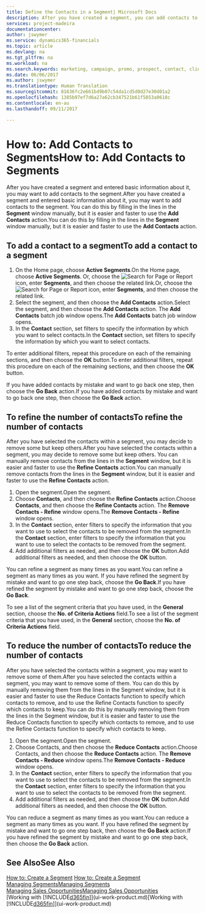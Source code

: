 ```yaml
---
title: Define the Contacts in a Segment| Microsoft Docs
description: After you have created a segment, you can add contacts to the segment, for example, as part of a marketing campaign targeting particular customers or clients.
services: project-madeira
documentationcenter: 
author: jswymer
ms.service: dynamics365-financials
ms.topic: article
ms.devlang: na
ms.tgt_pltfrm: na
ms.workload: na
ms.search.keywords: marketing, campaign, promo, prospect, contact, client, customer
ms.date: 06/06/2017
ms.author: jswymer
ms.translationtype: Human Translation
ms.sourcegitcommit: 81636fc2e661bd9b07c54da1cd5d0d27e30d01a2
ms.openlocfilehash: 1385b97ef7d6a27a62cb347521b61f5853a0618c
ms.contentlocale: en-au
ms.lasthandoff: 09/11/2017

---
```

# <a name="how-to-add-contacts-to-segments"></a><span data-ttu-id="e017e-103">How to: Add Contacts to Segments</span><span class="sxs-lookup"><span data-stu-id="e017e-103">How to: Add Contacts to Segments</span></span>
<span data-ttu-id="e017e-104">After you have created a segment and entered basic information about it, you may want to add contacts to the segment.</span><span class="sxs-lookup"><span data-stu-id="e017e-104">After you have created a segment and entered basic information about it, you may want to add contacts to the segment.</span></span> <span data-ttu-id="e017e-105">You can do this by filling in the lines in the **Segment** window manually, but it is easier and faster to use the **Add Contacts** action.</span><span class="sxs-lookup"><span data-stu-id="e017e-105">You can do this by filling in the lines in the **Segment** window manually, but it is easier and faster to use the **Add Contacts** action.</span></span>

## <a name="to-add-a-contact-to-a-segment"></a><span data-ttu-id="e017e-106">To add a contact to a segment</span><span class="sxs-lookup"><span data-stu-id="e017e-106">To add a contact to a segment</span></span>
1. <span data-ttu-id="e017e-107">On the Home page, choose **Active Segments**.</span><span class="sxs-lookup"><span data-stu-id="e017e-107">On the Home page, choose **Active Segments**.</span></span> <span data-ttu-id="e017e-108">Or, choose the ![Search for Page or Report](media/ui-search/search_small.png "Search for Page or Report icon") icon, enter **Segments**, and then choose the related link.</span><span class="sxs-lookup"><span data-stu-id="e017e-108">Or, choose the ![Search for Page or Report](media/ui-search/search_small.png "Search for Page or Report icon") icon, enter **Segments**, and then choose the related link.</span></span>  
2. <span data-ttu-id="e017e-109">Select the segment, and then choose the **Add Contacts** action.</span><span class="sxs-lookup"><span data-stu-id="e017e-109">Select the segment, and then choose the **Add Contacts** action.</span></span> <span data-ttu-id="e017e-110">The **Add Contacts** batch job window opens.</span><span class="sxs-lookup"><span data-stu-id="e017e-110">The **Add Contacts** batch job window opens.</span></span>
3. <span data-ttu-id="e017e-111">In the **Contact** section, set filters to specify the information by which you want to select contacts.</span><span class="sxs-lookup"><span data-stu-id="e017e-111">In the **Contact** section, set filters to specify the information by which you want to select contacts.</span></span>

<span data-ttu-id="e017e-112">To enter additional filters, repeat this procedure on each of the remaining sections, and then choose the **OK** button.</span><span class="sxs-lookup"><span data-stu-id="e017e-112">To enter additional filters, repeat this procedure on each of the remaining sections, and then choose the **OK** button.</span></span>

<span data-ttu-id="e017e-113">If you have added contacts by mistake and want to go back one step, then choose the **Go Back** action.</span><span class="sxs-lookup"><span data-stu-id="e017e-113">If you have added contacts by mistake and want to go back one step, then choose the **Go Back** action.</span></span>

## <a name="to-refine-the-number-of-contacts"></a><span data-ttu-id="e017e-114">To refine the number of contacts</span><span class="sxs-lookup"><span data-stu-id="e017e-114">To refine the number of contacts</span></span>
<span data-ttu-id="e017e-115">After you have selected the contacts within a segment, you may decide to remove some but keep others.</span><span class="sxs-lookup"><span data-stu-id="e017e-115">After you have selected the contacts within a segment, you may decide to remove some but keep others.</span></span> <span data-ttu-id="e017e-116">You can manually remove contacts from the lines in the **Segment** window, but it is easier and faster to use the **Refine Contacts** action.</span><span class="sxs-lookup"><span data-stu-id="e017e-116">You can manually remove contacts from the lines in the **Segment** window, but it is easier and faster to use the **Refine Contacts** action.</span></span>

1. <span data-ttu-id="e017e-117">Open the segment.</span><span class="sxs-lookup"><span data-stu-id="e017e-117">Open the segment.</span></span>
2. <span data-ttu-id="e017e-118">Choose **Contacts**, and then choose the **Refine Contacts** action.</span><span class="sxs-lookup"><span data-stu-id="e017e-118">Choose **Contacts**, and then choose the **Refine Contacts** action.</span></span> <span data-ttu-id="e017e-119">The **Remove Contacts - Refine** window opens.</span><span class="sxs-lookup"><span data-stu-id="e017e-119">The **Remove Contacts - Refine** window opens.</span></span>
3. <span data-ttu-id="e017e-120">In the **Contact** section, enter filters to specify the information that you want to use to select the contacts to be removed from the segment.</span><span class="sxs-lookup"><span data-stu-id="e017e-120">In the **Contact** section, enter filters to specify the information that you want to use to select the contacts to be removed from the segment.</span></span>
4. <span data-ttu-id="e017e-121">Add additional filters as needed, and then choose the **OK** button.</span><span class="sxs-lookup"><span data-stu-id="e017e-121">Add additional filters as needed, and then choose the **OK** button.</span></span>

<span data-ttu-id="e017e-122">You can refine a segment as many times as you want.</span><span class="sxs-lookup"><span data-stu-id="e017e-122">You can refine a segment as many times as you want.</span></span> <span data-ttu-id="e017e-123">If you have refined the segment by mistake and want to go one step back, choose the **Go Back**.</span><span class="sxs-lookup"><span data-stu-id="e017e-123">If you have refined the segment by mistake and want to go one step back, choose the **Go Back**.</span></span>

<span data-ttu-id="e017e-124">To see a list of the segment criteria that you have used, in the **General** section, choose the **No. of Criteria Actions** field.</span><span class="sxs-lookup"><span data-stu-id="e017e-124">To see a list of the segment criteria that you have used, in the **General** section, choose the **No. of Criteria Actions** field.</span></span>

## <a name="to-reduce-the-number-of-contacts"></a><span data-ttu-id="e017e-125">To reduce the number of contacts</span><span class="sxs-lookup"><span data-stu-id="e017e-125">To reduce the number of contacts</span></span>
<span data-ttu-id="e017e-126">After you have selected the contacts within a segment, you may want to remove some of them.</span><span class="sxs-lookup"><span data-stu-id="e017e-126">After you have selected the contacts within a segment, you may want to remove some of them.</span></span> <span data-ttu-id="e017e-127">You can do this by manually removing them from the lines in the Segment window, but it is easier and faster to use the Reduce Contacts function to specify which contacts to remove, and to use the Refine Contacts function to specify which contacts to keep.</span><span class="sxs-lookup"><span data-stu-id="e017e-127">You can do this by manually removing them from the lines in the Segment window, but it is easier and faster to use the Reduce Contacts function to specify which contacts to remove, and to use the Refine Contacts function to specify which contacts to keep.</span></span>

1. <span data-ttu-id="e017e-128">Open the segment.</span><span class="sxs-lookup"><span data-stu-id="e017e-128">Open the segment.</span></span>
2. <span data-ttu-id="e017e-129">Choose Contacts, and then choose the **Reduce Contacts** action.</span><span class="sxs-lookup"><span data-stu-id="e017e-129">Choose Contacts, and then choose the **Reduce Contacts** action.</span></span> <span data-ttu-id="e017e-130">The **Remove Contacts - Reduce** window opens.</span><span class="sxs-lookup"><span data-stu-id="e017e-130">The **Remove Contacts - Reduce** window opens.</span></span>
3. <span data-ttu-id="e017e-131">In the **Contact** section, enter filters to specify the information that you want to use to select the contacts to be removed from the segment.</span><span class="sxs-lookup"><span data-stu-id="e017e-131">In the **Contact** section, enter filters to specify the information that you want to use to select the contacts to be removed from the segment.</span></span>
4. <span data-ttu-id="e017e-132">Add additional filters as needed, and then choose the **OK** button.</span><span class="sxs-lookup"><span data-stu-id="e017e-132">Add additional filters as needed, and then choose the **OK** button.</span></span>

<span data-ttu-id="e017e-133">You can reduce a segment as many times as you want.</span><span class="sxs-lookup"><span data-stu-id="e017e-133">You can reduce a segment as many times as you want.</span></span> <span data-ttu-id="e017e-134">If you have refined the segment by mistake and want to go one step back, then choose the **Go Back** action.</span><span class="sxs-lookup"><span data-stu-id="e017e-134">If you have refined the segment by mistake and want to go one step back, then choose the **Go Back** action.</span></span>

## <a name="see-also"></a><span data-ttu-id="e017e-135">See Also</span><span class="sxs-lookup"><span data-stu-id="e017e-135">See Also</span></span>
<span data-ttu-id="e017e-136">[How to: Create a Segment](marketing-how-create-segment.md) </span><span class="sxs-lookup"><span data-stu-id="e017e-136">[How to: Create a Segment](marketing-how-create-segment.md) </span></span>  
[<span data-ttu-id="e017e-137">Managing Segments</span><span class="sxs-lookup"><span data-stu-id="e017e-137">Managing Segments</span></span>](marketing-segments.md)  
[<span data-ttu-id="e017e-138">Managing Sales Opportunities</span><span class="sxs-lookup"><span data-stu-id="e017e-138">Managing Sales Opportunities</span></span>](marketing-manage-sales-opportunities.md)  
<span data-ttu-id="e017e-139">[Working with [!INCLUDE[d365fin](includes/d365fin_md.md)]](ui-work-product.md)</span><span class="sxs-lookup"><span data-stu-id="e017e-139">[Working with [!INCLUDE[d365fin](includes/d365fin_md.md)]](ui-work-product.md)</span></span>  

